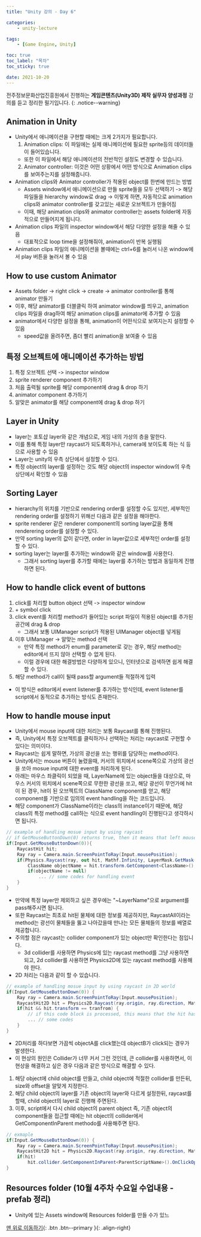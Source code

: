 ```yaml
---
title: "Unity 강의 - Day 6"

categories:
    - unity-lecture

tags:
    - [Game Engine, Unity]

toc: true
toc_label: "목차"
toc_sticky: true

date: 2021-10-20 
---
```


전주정보문화산업진흥원에서 진행하는 **게임콘텐츠(Unity3D) 제작 실무자 양성과정** 강의를 듣고 정리한 필기입니다.
{: .notice--warning}

## Animation in Unity
- Unity에서 애니메이션을 구현할 때에는 크게 2가지가 필요합니다.
    1. Animation clips: 이 파일에는 실제 애니메이션에 필요한 sprite등의 데이터들이 들어있습니다.
    - 또한 이 파일에서 해당 애니메이션의 전반적인 설정도 변경할 수 있습니다.
    2. Animator controller: 이것은 어떤 상황에서 어떤 방식으로 Animation clips를 보여주는지를 설정해줍니다.
- Animation clips와 Animator controller가 적용된 object를 한번에 만드는 방법
    - Assets window에서 애니메이션으로 만들 sprite들을 모두 선택하기 -> 해당 파일들을 hierarchy window로 drag -> 이렇게 하면, 자동적으로 animation clips와 animator controller를 갖고있는 새로운 오브젝트가 만들어짐
    - 이때, 해당 animation clips와 animator controller는 assets folder에 자동적으로 만들어지게 됩니다.
- Animation clips 파일의 inspector window에서 해당  다양한 설정을 해줄 수 있음
    - 대표적으로 loop time을 설정해줘야, animation이 반복 실행됨
- Animation clips 파일의 애니메이션을 볼때에는 ctrl+6를 눌러서 나온 window에서 play 버튼을 눌러서 볼 수 있음

## How to use custom Animator
- Assets folder -> right click -> create -> animator controller를 통해 animator 만들기
- 이후, 해당 animator를 더블클릭 하여 animator window를 띄우고, animation clips 파일을 drag하여 해당 animation clips를 animator에 추가할 수 있음
- animator에서 다양한 설정을 통해, animation이 어떤식으로 보여지는지 설정할 수 있음
    - speed값을 올려주면, 좀더 빨리 animation을 보여줄 수 있음

## 특정 오브젝트에 애니메이션 추가하는 방법
1. 특정 오브젝트 선택 -> inspector window
2. sprite renderer component 추가하기
3. 처음 출력될 sprite를 해당 component에 drag & drop 하기
4. animator component 추가하기
5. 알맞은 animator를 해당 component에 drag & drop 하기


## Layer in Unity
- layer는 포토샵 layer와 같은 개념으로, 게임 내의 가상의 층을 말한다.
- 이를 통해 특정 layer만 raycast가 되도록하거나, camera에 보이도록 하는 식 등으로 사용할 수 있음
- Layer는 unity의 우측 상단에서 설정할 수 있다.
- 특정 object의 layer를 설정하는 것도 해당 object의 inspector window의 우측 상단에서 확인할 수 있음

## Sorting Layer
- hierarchy의 위치를 기반으로 rendering order를 설정할 수도 있지만, 세부적인 rendering order를 설정하기 위해선 다음과 같은 설정을 해야한다.
- sprite renderer 같은 renderer component의 sorting layer값을 통해 renderering order를 설정할 수 있다.
- 만약 sorting layer의 값이 같다면, order in layer값으로 세부적인 order를 설정할 수 있다.
- sorting layer는 layer를 추가하는 window와 같은 window를 사용한다.
    - 그래서 sorting layer를 추가할 때에는 layer를 추가하는 방법과 동일하게 진행하면 된다.

## How to handle click event of buttons
1. click를 처리할 button object 선택 -> inspector window
2. \+ symbol click
3. click event를 처리할 method가 들어있는 script 파일이 적용된 object를 추가된 공간에 drag & drop
    - 그래서 보통 UIManager script가 적용된 UIManager object를 넣게됨
4. 이후 UIManager -> 알맞는 method 선택
    - 만약 특정 method가 enum를 parameter로 갖는 경우, 해당 method는 editor에서 뜨지 않아 선택할 수 없게 된다.
    - 이럴 경우에 대한 해결방법은 다양하게 있으니, 인터넷으로 검색하면 쉽게 해결할 수 있다.
5. 해당 method가 call이 될때 pass할 argument들 적절하게 입력
- 이 방식은 editor에서 event listener를 추가하는 방식인데, event listener를 script에서 동적으로 추가하는 방식도 존재한다.

## How to handle mouse input
- Unity에서 mouse input에 대한 처리는 보통 Raycast를 통해 진행된다.
- 즉, Unity에서 특정 오브젝트를 클릭하거나 선택하는 처리는 raycast로 구현할 수 있다는 의미이다.
- Raycast는 쉽게 말하면, 가상의 광선을 쏘는 행위를 담당하는 method이다.
- Unity에서는 mouse 버튼이 눌렸을때, 커서의 위치에서 scene쪽으로 가상의 광선을 쏘아 mosue input에 대한 event를 처리하게 된다.
- 아래는 마우스 좌클릭이 되었을 때, LayerName에 있는 object들을 대상으로, 마우스 커서의 위치에서 scene쪽으로 무한한 광선을 쏘고, 해당 광선이 무언가에 hit이 된 경우, hit이 된 오브젝트의 ClassName component를 얻고, 해당 component를 기반으로 임의의 event handling을 하는 코드입니다.
- 해당 component가 ClassName이라는 class의 instance이기 때문에, 해당 class의 특정 method를 call하는 식으로 event handling이 진행된다고 생각하시면 됩니다.
```c#
// example of handling mosue input by using raycast
// if GetMouseButtonDown(0) returns true, then it means that left mouse is just pressed down 
if(Input.GetMouseButtonDown(0)){
    RaycastHit hit;
    Ray ray = Camera.main.ScreenPointToRay(Input.mousePosition);
    if(Physics.Raycast(ray, out hit, Mathf.Infinity, LayerMask.GetMask("LayerName"))){
        ClassName objectName = hit.transform.GetComponent<ClassName>();
        if(objectName != null)
            ... // some codes for handling event
    }   
}
```
- 만약에 특정 layer만 제외하고 싶은 경우에는 "~LayerName"으로 argument를 pass해주시면 됩니다.
- 또한 Raycast는 최초로 hit된 물체에 대한 정보를 제공하지만, RaycastAll이라는 method는 광선이 물체들을 뚫고 나아갔을때 만나는 모든 물체들의 정보를 배열로 제공합니다.
- 주의할 점은 raycast는 collider component가 있는 object만 확인한다는 점입니다.
    - 3d collider를 사용하면 Physics에 있는 raycast method를 그냥 사용하면 되고, 2d collider를 사용하면 Physics2D에 있는 raycast method를 사용해야 한다.
- 2D 처리는 다음과 같이 할 수 있습니다.
```c#
// example of handling mosue input by using raycast in 2D world
if(Input.GetMouseButtonDown(0)) {
    Ray ray = Camera.main.ScreenPointToRay(Input.mousePosition);
    RaycastHit2D hit = Physics2D.Raycast(ray.origin, ray.direction, Mathf.Infinity, LayerMask.GetMask("LayerName"));
    if(hit && hit.transform == tranfrom) {
        // if this code block is processed, this means that the hit has happened and the object which was hit by the ray is this object
        ... // some codes
    }
}
```
- 2D처리를 하다보면 가끔씩 objectA를 click했는데 objectB가 click되는 경우가 발생한다.
- 이 현상의 원인은 Collider가 너무 커서 그런 것인데, 큰 collider를 사용하면서, 이 현상을 해결하고 싶은 경우 다음과 같은 방식으로 해결할 수 있다.
1. 해당 object에 child object를 만들고, child object에 적절한 collider를 만든뒤, size와 offset을 알맞게 지정한다.
2. 해당 child object의 layer를 기존 object의 layer와 다르게 설정한뒤, raycast를 할때, child object의 layer로 진행해 주면된다.
3. 이후, script에서 다시 child object의 parent object 즉, 기존 object의 component들을 접근할 때에는 hit object의 collider에서 GetComponentInParent methodo를 사용해주면 된다.
```c#
// exmaple
if(Input.GetMouseButtonDown(0)) {
    Ray ray = Camera.main.ScreenPointToRay(Input.mousePosition);
    RaycastHit2D hit = Physics2D.Raycast(ray.origin, ray.direction, Mathf.Infinity, LayerMask.GetMask("Popup"));
    if(hit)
        hit.collider.GetComponentInParent<ParentScriptName>().OnClickOpenRemovePopup();
}
``` 

## Resources folder (10월 4주차 수요일 수업내용 - prefab 정리)
- Unity에 있는 Assets window에 Resources folder를 만들 수가 있느

[맨 위로 이동하기](#){: .btn .btn--primary }{: .align-right}
